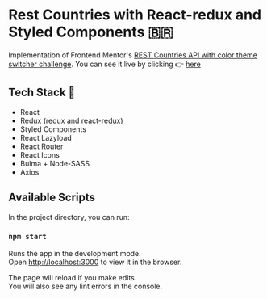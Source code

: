 # Rest Countries with React-redux and Styled Components 🇧🇷

Implementation of Frontend Mentor's [REST Countries API with color theme switcher challenge](https://www.frontendmentor.io/challenges/rest-countries-api-with-color-theme-switcher-5cacc469fec04111f7b848ca).
You can see it live by clicking 👉 [here](https://rest-countries-bnrosa.netlify.app/)

## Tech Stack 🤖

- React
- Redux (redux and react-redux)
- Styled Components
- React Lazyload
- React Router
- React Icons
- Bulma + Node-SASS
- Axios

## Available Scripts

In the project directory, you can run:

### `npm start`

Runs the app in the development mode.<br />
Open [http://localhost:3000](http://localhost:3000) to view it in the browser.

The page will reload if you make edits.<br />
You will also see any lint errors in the console.